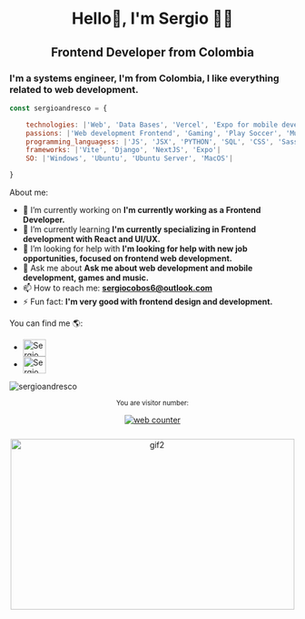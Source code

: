 <h1 align="center">Hello👋, I'm Sergio 👨‍💻</h1>
<h2 align="center">Frontend Developer from Colombia</h2>
<h3>I'm a systems engineer, I'm from Colombia, I like everything related to web development.</h3>


```js
const sergioandresco = {

    technologies: |'Web', 'Data Bases', 'Vercel', 'Expo for mobile development'| 
    passions: |'Web development Frontend', 'Gaming', 'Play Soccer', 'Music'|
    programming_languagess: |'JS', 'JSX', 'PYTHON', 'SQL', 'CSS', 'Sass'|
    frameworks: |'Vite', 'Django', 'NextJS', 'Expo'|
    SO: |'Windows', 'Ubuntu', 'Ubuntu Server', 'MacOS'|

}
```

About me:
- 🔭 I’m currently working on **I'm currently working as a Frontend Developer.**
- 🌱 I’m currently learning **I'm currently specializing in Frontend development with React and UI/UX.**
- 🤔 I’m looking for help with **I'm looking for help with new job opportunities, focused on frontend web development.**
- 💬 Ask me about **Ask me about web development and mobile development, games and music.**  
- 📫 How to reach me: **sergiocobos6@outlook.com**
- ⚡ Fun fact: **I'm very good with frontend design and development.**


You can find me 🌎:
- <a href="https://www.linkedin.com/in/sergio-andres-cobos-suarez-942637219/" target="blank"><img align="center" src="https://raw.githubusercontent.com/rahuldkjain/github-profile-readme-generator/master/src/images/icons/Social/linked-in-alt.svg" alt="Sergio" height="30" width="40" /></a>
- <a href="https://instagram.com/sergioandresco" target="blank"><img align="center" src="https://raw.githubusercontent.com/rahuldkjain/github-profile-readme-generator/master/src/images/icons/Social/instagram.svg" alt="Sergio" height="30" width="40" /></a>

<p><img align="center" src="https://github-readme-stats.vercel.app/api/top-langs?username=sergioandresco&show_icons=true&locale=en&layout=compact" alt="sergioandresco" /></p>

<div align="center">
<sup >You are visitor number:</sup>
    
<a href="https://smallcounter.com"><img src="https://smallcounter.com/count.php?c_style=13&id=1655585730" border=0 alt="web counter"></a><br><a href="https://smallcounter.com" style="font-size:9px;"><br>

    
</div>

<div align="center">
<a> <img src="https://user-images.githubusercontent.com/43445037/174461092-efe9737d-f798-459b-bf9f-99b5c89e3203.gif" alt="gif2" width="500" height="300"/> </a>
</div>
